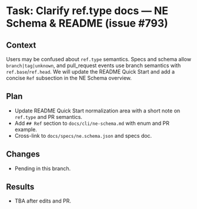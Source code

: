 # Task: Clarify ref.type docs — NE Schema & README (issue #793)

## Context

Users may be confused about `ref.type` semantics. Specs and schema allow `branch|tag|unknown`, and pull_request events use branch semantics with `ref.base`/`ref.head`. We will update the README Quick Start and add a concise `Ref` subsection in the NE Schema overview.

## Plan

- Update README Quick Start normalization area with a short note on `ref.type` and PR semantics.
- Add `## Ref` section to `docs/cli/ne-schema.md` with enum and PR example.
- Cross-link to `docs/specs/ne.schema.json` and specs doc.

## Changes

- Pending in this branch.

## Results

- TBA after edits and PR.
